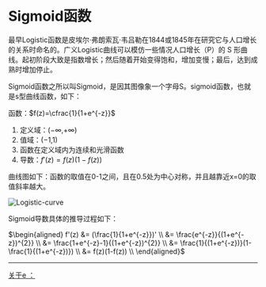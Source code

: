 # Sigmoid函数

最早Logistic函数是皮埃尔·弗朗索瓦·韦吕勒在1844或1845年在研究它与人口增长的关系时命名的。广义Logistic曲线可以模仿一些情况人口增长（P）的 S 形曲线。起初阶段大致是指数增长；然后随着开始变得饱和，增加变慢；最后，达到成熟时增加停止。

Sigmoid函数之所以叫Sigmoid，是因其图像象一个字母S。sigmoid函数，也就是s型曲线函数，如下： 

函数：$f(z)=\cfrac{1}{1+e^{-z}}$

1. 定义域：(−∞,+∞)
2. 值域：(−1,1)
3. 函数在定义域内为连续和光滑函数
4. 导数：$f'(z)=f(z)(1-f(z))$

曲线图如下：函数的取值在0-1之间，且在0.5处为中心对称，并且越靠近x=0的取值斜率越大。

![Logistic-curve](https://github.com/appletrue/NoteML/blob/master/PICs/Logistic-curve.png)



Sigmoid导数具体的推导过程如下： 

$\begin{aligned} f'(z) &= (\frac{1}{1+e^{-z}})' \\ &= \frac{e^{-z}}{(1+e^{-z})^{2}} \\ &= \frac{1+e^{-z}-1}{(1+e^{-z})^{2}} \\ &= \frac{1}{(1+e^{-z})}(1-\frac{1}{(1+e^{-z})}) \\ &= f(z)(1-f(z)) \\ \end{aligned}$



------
[关于e ：](https://betterexplained.com/articles/an-intuitive-guide-to-exponential-functions-e/)

